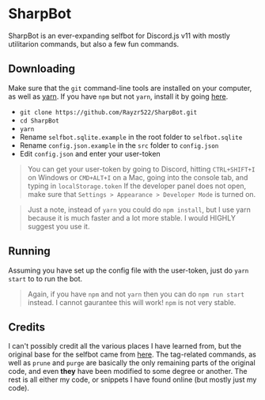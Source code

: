 # SharpBot
SharpBot is an ever-expanding selfbot for Discord.js v11 with mostly utilitarion commands, but also a few fun commands.

## Downloading
Make sure that the `git` command-line tools are installed on your computer, as well as [yarn](https://github.com/yarnpkg/yarn). If you have `npm` but not `yarn`, install it by going [here](https://yarnpkg.com/en/docs/install).

- `git clone https://github.com/Rayzr522/SharpBot.git`
- `cd SharpBot`
- `yarn`
- Rename `selfbot.sqlite.example` in the root folder to `selfbot.sqlite`
- Rename `config.json.example` in the `src` folder to `config.json`
- Edit `config.json` and enter your user-token

> You can get your user-token by going to Discord, hitting `CTRL+SHIFT+I` on Windows or `CMD+ALT+I` on a Mac, going into the console tab, and typing in `localStorage.token`
> If the developer panel does not open, make sure that `Settings > Appearance > Developer Mode` is turned on. 

> Just a note, instead of `yarn` you could do `npm install`, but I use yarn because it is much faster and a lot more stable. I would HIGHLY suggest you use it.

## Running
Assuming you have set up the config file with the user-token, just do `yarn start` to to run the bot.

> Again, if you have `npm` and not `yarn` then you can do `npm run start` instead. I cannot gaurantee this will work! `npm` is not very stable.

## Credits
I can't possibly credit all the various places I have learned from, but the original base for the selfbot came from [here](https://github.com/eslachance/djs-selfbot-v9). The tag-related commands, as well as `prune` and `purge` are basically the only remaining parts of the original code, and even **they** have been modified to some degree or another. The rest is all either my code, or snippets I have found online (but mostly just my code).
